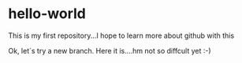 # hello-world
This is my first repository...I hope to learn more about github with this

Ok, let´s try a new branch. 
Here it is....hm not so diffcult yet :-)
